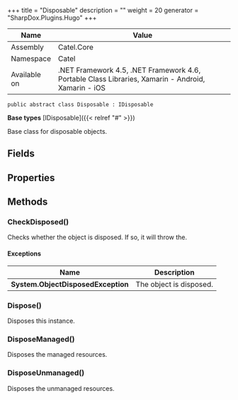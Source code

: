 

+++
title = "Disposable" 
description = ""
weight = 20
generator = "SharpDox.Plugins.Hugo"
+++

Name|Value
---|---
Assembly|Catel.Core
Namespace|Catel
Available on|.NET Framework 4.5, .NET Framework 4.6, Portable Class Libraries, Xamarin - Android, Xamarin - iOS

```
public abstract class Disposable : IDisposable
```

**Base types**
[IDisposable]({{&lt; relref "#" &gt;}})

Base class for disposable objects.

## Fields

## Properties

## Methods

### CheckDisposed()

Checks whether the object is disposed. If so, it will throw the.

#### Exceptions

Name|Description
---|---
**System.ObjectDisposedException**|The object is disposed.

### Dispose()

Disposes this instance.

### DisposeManaged()

Disposes the managed resources.

### DisposeUnmanaged()

Disposes the unmanaged resources.

